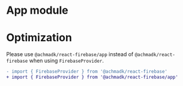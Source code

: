 # App module

# Optimization

Please use `@achmadk/react-firebase/app` instead of `@achmadk/react-firebase` when using `FirebaseProvider`.

```diff
- import { FirebaseProvider } from '@achmadk/react-firebase'
+ import { FirebaseProvider } from '@achmadk/react-firebase/app'
```